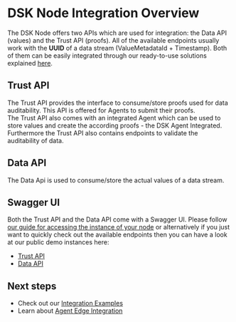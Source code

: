 # DSK Node Integration Overview

The DSK Node offers two APIs which are used for integration: the Data API (values) and the Trust API (proofs).
All of the available endpoints usually work with the **UUID** of a data stream (ValueMetadataId + Timestamp).
Both of them can be easily integrated through our ready-to-use solutions explained [here](./integration-examples.md).

## Trust API

The Trust API provides the interface to consume/store proofs used for data auditability. This API is offered for Agents to submit their proofs.<br />
The Trust API also comes with an integrated Agent which can be used to store values and create the according proofs - the DSK Agent Integrated.<br />
Furthermore the Trust API also contains endpoints to validate the auditability of data.<br />

## Data API

The Data Api is used to consume/store the actual values of a data stream.

## Swagger UI

Both the Trust API and the Data API come with a Swagger UI. Please follow [our guide for accessing the instance of your node](./swagger-ui-authorization.md) or alternatively if you just want to quickly check out the available endpoints then you can have a look at our public demo instances here:

- <a href="https://trust-api.azuretrial-node-a.dataspace-node.com/" target="_blank">Trust API</a>
- <a href="https://data-api.azuretrial-node-a.dataspace-node.com/" target="_blank">Data API</a>

## Next steps

- Check out our [Integration Examples](./integration-examples.md)
- Learn about [Agent Edge Integration](../agent/edge.md)
